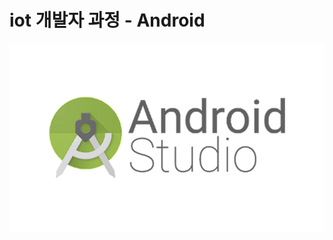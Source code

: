 <h1>iot 개발자 과정 - Android</h1>

![GitHub Logo](https://github.com/olugon0821/IoT-android/blob/main/oooo.png)
